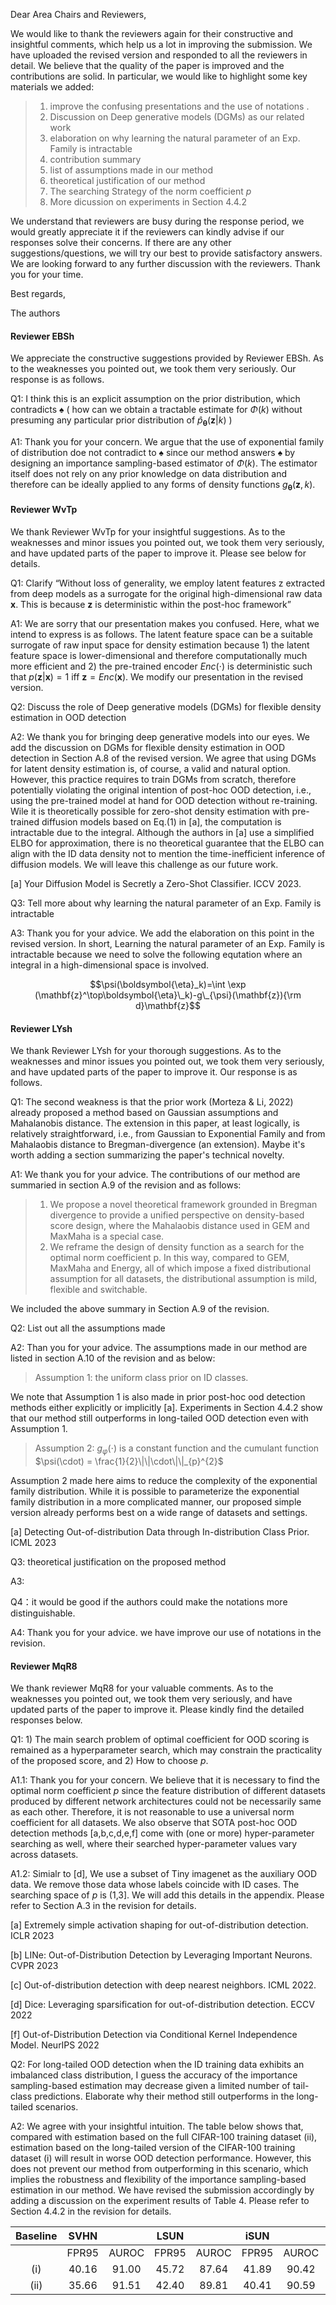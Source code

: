 
Dear Area Chairs and Reviewers,

We would like to thank the reviewers again for their constructive and insightful comments, which help us a lot in improving the submission. We have uploaded the revised version and responded to all the reviewers in detail. We believe that the quality of the paper is improved and the contributions are solid. In particular, we would like to highlight some key materials we added:

>1. improve the confusing presentations and the use of notations .
>2. Discussion on Deep generative models (DGMs) as our related work
>3. elaboration on why learning the natural parameter of an Exp. Family is intractable
>4. contribution summary
>5. list of assumptions made in our method
>6. theoretical justification of our method
>7. The searching Strategy of the norm coefficient $p$
>8. More dicussion on experiments in Section 4.4.2

We understand that reviewers are busy during the response period, we would greatly appreciate it if the reviewers can kindly advise if our responses solve their concerns. If there are any other suggestions/questions, we will try our best to provide satisfactory answers. We are looking forward to any further discussion with the reviewers. Thank you for your time.

Best regards,

The authors


#### Reviewer EBSh
We appreciate the constructive suggestions provided by Reviewer EBSh. As to the weaknesses you pointed out, we took them very seriously. Our response is as follows.

Q1: I think this is an explicit assumption on the prior distribution, which contradicts $\spadesuit$ ( how can we obtain a tractable estimate for $\Phi (k)$ without presuming any particular prior distribution of $\hat{p}_{\boldsymbol{\theta}}\left(\mathbf{z}|k \right)$ )

A1: Thank you for your concern. We argue that the use of exponential family of distribution doe not contradict to $\spadesuit$ since our method answers $\spadesuit$ by designing an importance sampling-based estimator of $\Phi (k)$. The estimator itself does not rely on any prior knowledge on data distribution and therefore can be ideally applied to any forms of density functions $g_{\boldsymbol{\theta}}(\mathbf{z}, k)$.

#### Reviewer WvTp

We thank Reviewer WvTp for your insightful suggestions. As to the weaknesses and minor issues you pointed out, we took them very seriously, and have updated parts of the paper to improve it. Please see below for details.

Q1: Clarify “Without loss of generality, we employ latent features z extracted from deep models as a surrogate for the original high-dimensional raw data $\mathbf{x}$. This is because $\mathbf{z}$ is deterministic within the post-hoc framework”

A1: We are sorry that our presentation makes you confused. Here, what we intend to express is as follows. The latent feature space can be a suitable surrogate of raw input space for density estimation because 1) the latent feature space is lower-dimensional and therefore computationally much more efficient and 2) the pre-trained encoder $Enc(\cdot)$ is deterministic such that $p(\mathbf{z}|\mathbf{x})=1$ iff $\mathbf{z}=Enc(\mathbf{x})$. We modify our presentation in the revised version.

Q2: Discuss the role of Deep generative models (DGMs) for flexible density estimation in OOD detection

A2: We thank you for bringing deep generative models into our eyes. We add the discussion on DGMs for flexible density estimation in OOD detection in Section A.8 of the revised version. We agree that using DGMs for latent density estimation is, of course, a valid and natural option. However, this practice requires to train DGMs from scratch, therefore potentially violating the original intention of post-hoc OOD detection, i.e., using the pre-trained model at hand for OOD detection without re-training. Wile it is theoretically possible for zero-shot density estimation with pre-trained diffusion models based on Eq.(1) in [a], the computation is intractable due to the integral. Although the authors in [a] use a simplified ELBO for approximation, there is no theoretical guarantee that the ELBO can align with the ID data density not to mention the time-inefficient inference of diffusion models. We will leave this challenge as our future work.

[a] Your Diffusion Model is Secretly a Zero-Shot Classifier. ICCV 2023.
 
Q3: Tell more about why learning the natural parameter of an Exp. Family is intractable

A3: Thank you for your advice. We add the elaboration on this point in the revised version. In short, Learning the natural parameter of an Exp. Family is intractable because we need to solve the following equtation where an integral in a high-dimensional space is involved.

$$\psi(\boldsymbol{\eta}_k)=\int \exp (\mathbf{z}^\top\boldsymbol{\eta}\_k)-g\_{\psi}(\mathbf{z}){\rm d}\mathbf{z}$$


#### Reviewer LYsh
We thank Reviewer LYsh for your thorough suggestions. As to the weaknesses and minor issues you pointed out, we took them very seriously, and have updated parts of the paper to improve it. Our response is as follows.

Q1: The second weakness is that the prior work (Morteza & Li, 2022) already proposed a method based on Gaussian assumptions and Mahalanobis distance. The extension in this paper, at least logically, is relatively straightforward, i.e., from Gaussian to Exponential Family and from Mahalaobis distance to Bregman-divergence (an extension). Maybe it's worth adding a section summarizing the paper's technical novelty.

A1: We thank you for your advice. The contributions of our method are summaried in section A.9 of the revision and as follows:

>1. We propose a novel theoretical framework grounded in Bregman divergence to provide a unified perspective on density-based score design, where the Mahalaobis distance used in GEM and MaxMaha is a special case.
>2. We reframe the design of density function as a search for the optimal norm coefficient p. In this way, compared to GEM, MaxMaha and Energy, all of which impose a fixed distributional assumption for all datasets, the distributional assumption is mild, flexible and switchable.

We included the above summary in Section A.9 of the revision.

Q2: List out all the assumptions made

A2: Than you for your advice. The assumptions made in our method are listed in section A.10 of the revision and as below:

>Assumption 1: the uniform class prior on ID classes.

We note that Assumption 1 is also made in prior post-hoc ood detection methods either explicitly or implicitly [a]. Experiments in Section 4.4.2 show that our method still outperforms in long-tailed OOD detection even with Assumption 1.

>Assumption 2:  $g_\varphi(\cdot)$ is a constant function and the cumulant function $\psi(\cdot) = \frac{1}{2}\|\|\cdot\|\|_{p}^{2}$

Assumption 2 made here aims to reduce the complexity of the exponential family distribution. While it is possible to parameterize the exponential family distribution in a more complicated manner, our proposed simple version already performs best on a wide range of datasets and settings.

[a] Detecting Out-of-distribution Data through In-distribution Class Prior. ICML 2023

Q3: theoretical justification on the proposed method

A3: 

Q4：it would be good if the authors could make the notations more distinguishable.

A4: Thank you for your advice. we have improve our use of notations in the revision.

#### Reviewer MqR8
We thank reviewer MqR8 for your valuable comments. As to the weaknesses you pointed out, we took them very seriously, and have updated parts of the paper to improve it. Please kindly find the detailed responses below. 

Q1: 1) The main search problem of optimal coefficient for OOD scoring is remained as a hyperparameter search, which may constrain the practicality of the proposed score, and 2) How to choose $p$.

A1.1: Thank you for your concern. We believe that it is necessary to find the optimal norm coefficient $p$ since the feature distribution of different datasets produced by different network architectures could not be necessarily same as each other. Therefore, it is not reasonable to use a universal norm coefficient for all datasets. We also observe that SOTA post-hoc OOD detection methods [a,b,c,d,e,f] come with (one or more) hyper-parameter searching as well, where their searched hyper-parameter values vary across datasets. 

A1.2: Simialr to [d], We use a subset of Tiny imagenet as the auxiliary OOD data. We remove those data whose labels coincide with ID cases. The searching space of $p$ is (1,3]. We will add this details in the appendix. Please refer to Section A.3 in the revision for details.

[a] Extremely simple activation shaping for out-of-distribution detection. ICLR 2023

[b] LINe: Out-of-Distribution Detection by Leveraging Important Neurons. CVPR 2023

[c] Out-of-distribution detection with deep nearest neighbors. ICML 2022.

[d] Dice: Leveraging sparsification for out-of-distribution detection. ECCV 2022
 
[f] Out-of-Distribution Detection via Conditional Kernel Independence Model. NeurIPS 2022

Q2: For long-tailed OOD detection when the ID training data exhibits an imbalanced class distribution, I guess the accuracy of the importance sampling-based estimation may decrease given a limited number of tail-class predictions. Elaborate why their method still outperforms in the long-tailed scenarios.

A2:  We agree with your insightful intuition. The table below shows that, compared with estimation based on the full CIFAR-100 training dataset (ii), estimation based on the long-tailed version of the CIFAR-100 training dataset (i) will result in worse OOD detection performance. However, this does not prevent our method from outperforming in this scenario, which implies the robustness and flexibility of the importance sampling-based estimation in our method. We have revised the submission accordingly by adding a discussion on the experiment results of Table 4. Please refer to Section 4.4.2 in the revision for details.

|      Baseline  |      SVHN    |              |      LSUN    |              |      iSUN    |              |     Textures    |              |     Places       |              |     Average    |              |
|:--------------:|:------------:|:------------:|:------------:|:------------:|:------------:|:------------:|:---------------:|:------------:|:----------------:|:------------:|:--------------:|:------------:|
|                |     FPR95    |     AUROC    |     FPR95    |     AUROC    |     FPR95    |     AUROC    |       FPR95     |     AUROC    |       FPR95      |     AUROC    |      FPR95     |     AUROC    |
|       (i)      |     40.16    |     91.00    |     45.72    |     87.64    |     41.89    |     90.42    |       40.50     |     86.80    |       91.74      |     58.44    |      52.00     |     82.86    |
|       (ii)     |     35.66    |     91.51    |     42.40    |     89.81    |     40.41    |     90.59    |       34.54     |     88.90    |       89.28      |     62.84    |      48.46     |     84.73    |
